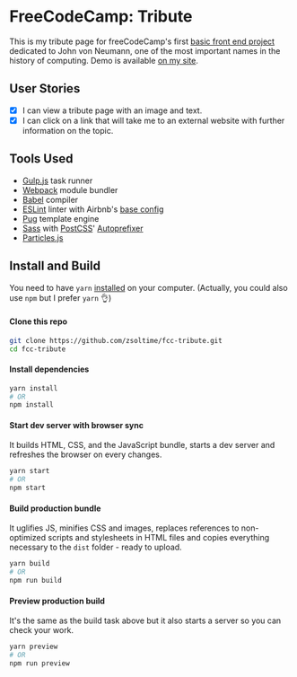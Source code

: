 # FreeCodeCamp: Tribute

This is my tribute page for freeCodeCamp's first [basic front end project](https://www.freecodecamp.com/challeinges/build-a-tribute-page) dedicated to John von Neumann, one of the most important names in the history of computing. Demo is available [on my site](https://zsolti.co/fcc/tribute/).

## User Stories

- [x] I can view a tribute page with an image and text.
- [x] I can click on a link that will take me to an external website with further information on the topic.

## Tools Used

- [Gulp.js](https://github.com/gulpjs/gulp) task runner
- [Webpack](https://github.com/webpack/webpack) module bundler
- [Babel](https://github.com/babel/babel) compiler
- [ESLint](https://github.com/eslint/eslint) linter with Airbnb's [base config](https://www.npmjs.com/package/eslint-config-airbnb-base)
- [Pug](https://github.com/pugjs/pug) template engine
- [Sass](http://sass-lang.com) with [PostCSS](https://github.com/postcss/postcss)' [Autoprefixer](https://github.com/postcss/autoprefixer)
- [Particles.js](https://github.com/VincentGarreau/particles.js)

## Install and Build

You need to have `yarn` [installed](https://yarnpkg.com/lang/en/docs/install/) on your computer. (Actually, you could also use `npm` but I prefer `yarn` 👌)

#### Clone this repo

``` bash
git clone https://github.com/zsoltime/fcc-tribute.git
cd fcc-tribute
```

#### Install dependencies

``` bash
yarn install
# OR
npm install
```

#### Start dev server with browser sync

It builds HTML, CSS, and the JavaScript bundle, starts a dev server and refreshes the browser on every changes.

``` bash
yarn start
# OR
npm start
```

#### Build production bundle

It uglifies JS, minifies CSS and images, replaces references to non-optimized scripts and stylesheets in HTML files and copies everything necessary to the `dist` folder - ready to upload.

``` bash
yarn build
# OR
npm run build
```

#### Preview production build

It's the same as the build task above but it also starts a server so you can check your work.

``` bash
yarn preview
# OR
npm run preview
```
